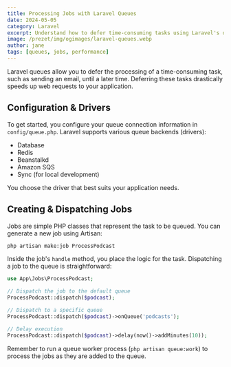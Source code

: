 ```yaml
---
title: Processing Jobs with Laravel Queues
date: 2024-05-05
category: Laravel
excerpt: Understand how to defer time-consuming tasks using Laravel's queue system.
image: /prezet/img/ogimages/laravel-queues.webp
author: jane
tags: [queues, jobs, performance]
---
```


Laravel queues allow you to defer the processing of a time-consuming task, such as sending an email, until a later time. Deferring these tasks drastically speeds up web requests to your application.

## Configuration & Drivers

To get started, you configure your queue connection information in `config/queue.php`. Laravel supports various queue backends (drivers):

*   Database
*   Redis
*   Beanstalkd
*   Amazon SQS
*   Sync (for local development)

You choose the driver that best suits your application needs.

## Creating & Dispatching Jobs

Jobs are simple PHP classes that represent the task to be queued. You can generate a new job using Artisan:

```bash
php artisan make:job ProcessPodcast
```

Inside the job's `handle` method, you place the logic for the task. Dispatching a job to the queue is straightforward:

```php
use App\Jobs\ProcessPodcast;

// Dispatch the job to the default queue
ProcessPodcast::dispatch($podcast);

// Dispatch to a specific queue
ProcessPodcast::dispatch($podcast)->onQueue('podcasts');

// Delay execution
ProcessPodcast::dispatch($podcast)->delay(now()->addMinutes(10));
```

Remember to run a queue worker process (`php artisan queue:work`) to process the jobs as they are added to the queue. 

